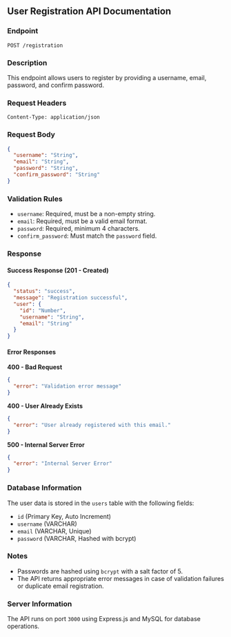 ## User Registration API Documentation

### Endpoint

```
POST /registration
```

### Description
This endpoint allows users to register by providing a username, email, password, and confirm password.

### Request Headers

```
Content-Type: application/json
```

### Request Body

```json
{
  "username": "String",
  "email": "String",
  "password": "String",
  "confirm_password": "String"
}
```

### Validation Rules
- `username`: Required, must be a non-empty string.
- `email`: Required, must be a valid email format.
- `password`: Required, minimum 4 characters.
- `confirm_password`: Must match the `password` field.

### Response

#### Success Response (201 - Created)

```json
{
  "status": "success",
  "message": "Registration successful",
  "user": {
    "id": "Number",
    "username": "String",
    "email": "String"
  }
}
```

#### Error Responses

**400 - Bad Request**

```json
{
  "error": "Validation error message"
}
```

**400 - User Already Exists**

```json
{
  "error": "User already registered with this email."
}
```

**500 - Internal Server Error**

```json
{
  "error": "Internal Server Error"
}
```

### Database Information
The user data is stored in the `users` table with the following fields:
- `id` (Primary Key, Auto Increment)
- `username` (VARCHAR)
- `email` (VARCHAR, Unique)
- `password` (VARCHAR, Hashed with bcrypt)

### Notes
- Passwords are hashed using `bcrypt` with a salt factor of 5.
- The API returns appropriate error messages in case of validation failures or duplicate email registration.

### Server Information
The API runs on port `3000` using Express.js and MySQL for database operations.
